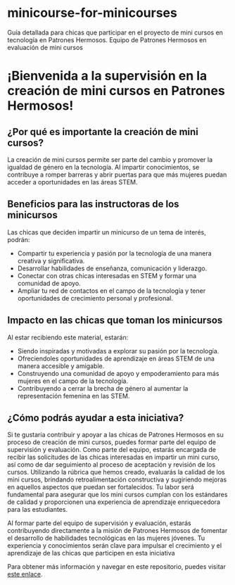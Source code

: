 # minicourse-for-minicourses
Guía detallada para chicas que participar en el proyecto de mini cursos en tecnología en Patrones Hermosos. Equipo de Patrones Hermosos en evaluación de mini cursos

# ¡Bienvenida a la supervisión en la creación de mini cursos en Patrones Hermosos!

## ¿Por qué es importante la creación de mini cursos?

La creación de mini cursos permite ser parte del cambio y promover la igualdad de género en la tecnología. Al impartir conocimientos, se contribuye a romper barreras y abrir puertas para que más mujeres puedan acceder a oportunidades en las áreas STEM.

## Beneficios para las instructoras de los minicursos

Las chicas que deciden impartir un minicurso de un tema de interés, podrán:

- Compartir tu experiencia y pasión por la tecnología de una manera creativa y significativa.
- Desarrollar habilidades de enseñanza, comunicación y liderazgo.
- Conectar con otras chicas interesadas en STEM y formar una comunidad de apoyo.
- Ampliar tu red de contactos en el campo de la tecnología y tener oportunidades de crecimiento personal y profesional.

## Impacto en las chicas que toman los minicursos

Al estar recibiendo este material, estarán:

- Siendo inspiradas y motivadas a explorar su pasión por la tecnología.
- Ofreciendoles oportunidades de aprendizaje en áreas STEM de una manera accesible y amigable.
- Construyendo una comunidad de apoyo y empoderamiento para más mujeres en el campo de la tecnología.
- Contribuyendo a cerrar la brecha de género al aumentar la representación femenina en las STEM.

## ¿Cómo podrás ayudar a esta iniciativa? 

Si te gustaría contribuir y apoyar a las chicas de Patrones Hermosos en su proceso de creación de mini cursos, puedes formar parte del equipo de supervisión y evaluación. Como parte del equipo, estarás encargada de recibir las solicitudes de las chicas interesadas en impartir un mini curso, así como de dar seguimiento al proceso de aceptación y revisión de los cursos. Utilizando la rúbrica que hemos creado, evaluarás la calidad de los mini cursos, brindando retroalimentación constructiva y sugiriendo mejoras en aquellos aspectos que puedan ser fortalecidos. Tu labor será fundamental para asegurar que los mini cursos cumplan con los estándares de calidad y proporcionen una experiencia de aprendizaje enriquecedora para las estudiantes.

Al formar parte del equipo de supervisión y evaluación, estarás contribuyendo directamente a la misión de Patrones Hermosos de fomentar el desarrollo de habilidades tecnológicas en las mujeres jóvenes. Tu experiencia y conocimientos serán clave para impulsar el crecimiento y el aprendizaje de las chicas que participen en esta iniciativa

Para obtener más información y navegar en este repositorio, puedes visitar [este enlace](https://github.com/patroneshermosos-oficial/minicourse-for-minicourses/blob/main/guia.md).

